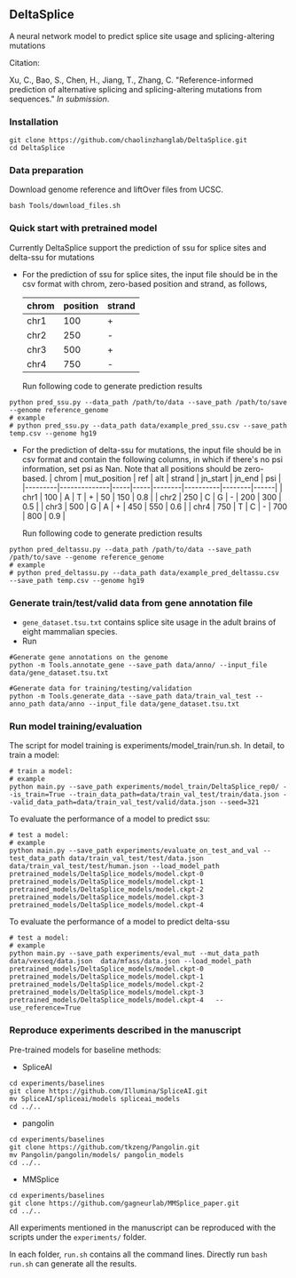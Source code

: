 ## DeltaSplice 

A neural network model to predict splice site usage and splicing-altering mutations

Citation:

Xu, C., Bao, S., Chen, H., Jiang, T., Zhang, C. "Reference-informed prediction of alternative splicing and splicing-altering mutations from sequences." *In submission*.

### Installation

>>>
    git clone https://github.com/chaolinzhanglab/DeltaSplice.git
    cd DeltaSplice
>>>


### Data preparation

Download genome reference and liftOver files from UCSC.
>>>
    bash Tools/download_files.sh
>>>

### Quick start with pretrained model
Currently DeltaSplice support the prediction of ssu for splice sites and delta-ssu for mutations
- For the prediction of ssu for splice sites, the input file should be in the csv format with chrom, zero-based position and strand, as follows,

    | chrom   | position | strand |
    |---------|----------|--------|
    | chr1    | 100      | +      |
    | chr2    | 250      | -      |
    | chr3    | 500      | +      |
    | chr4    | 750      | -      |


  Run following code to generate prediction results
>>>
    python pred_ssu.py --data_path /path/to/data --save_path /path/to/save --genome reference_genome
    # example
    # python pred_ssu.py --data_path data/example_pred_ssu.csv --save_path temp.csv --genome hg19 
>>>

- For the prediction of delta-ssu for mutations, the input file should be in csv format and contain the following columns, in which if there's no psi information, set psi as Nan. Note that all positions should be zero-based.
    | chrom   | mut_position | ref | alt | strand | jn_start | jn_end | psi  |
    |---------|--------------|-----|-----|--------|----------|--------|------|
    | chr1    | 100          | A   | T   | +      | 50       | 150    | 0.8  |
    | chr2    | 250          | C   | G   | -      | 200      | 300    | 0.5  |
    | chr3    | 500          | G   | A   | +      | 450      | 550    | 0.6  |
    | chr4    | 750          | T   | C   | -      | 700      | 800    | 0.9  |


  Run following code to generate prediction results
>>>
    python pred_deltassu.py --data_path /path/to/data --save_path /path/to/save --genome reference_genome
    # example
    # python pred_deltassu.py --data_path data/example_pred_deltassu.csv  --save_path temp.csv --genome hg19 
>>>

### Generate train/test/valid data from gene annotation file

- `gene_dataset.tsu.txt` contains splice site usage in the adult brains of eight mammalian species.
- Run
>>>
    #Generate gene annotations on the genome
    python -m Tools.annotate_gene --save_path data/anno/ --input_file data/gene_dataset.tsu.txt

    #Generate data for training/testing/validation
    python -m Tools.generate_data --save_path data/train_val_test --anno_path data/anno --input_file data/gene_dataset.tsu.txt
>>>

### Run model training/evaluation
The script for model training is experiments/model_train/run.sh. In detail, to train a model:
>>>
    # train a model: 
    # example
    python main.py --save_path experiments/model_train/DeltaSplice_rep0/ --is_train=True --train_data_path=data/train_val_test/train/data.json --valid_data_path=data/train_val_test/valid/data.json --seed=321
>>>

To evaluate the performance of a model to predict ssu:
>>>
    # test a model: 
    # example
    python main.py --save_path experiments/evaluate_on_test_and_val --test_data_path data/train_val_test/test/data.json  data/train_val_test/test/human.json --load_model_path pretrained_models/DeltaSplice_models/model.ckpt-0 pretrained_models/DeltaSplice_models/model.ckpt-1 pretrained_models/DeltaSplice_models/model.ckpt-2 pretrained_models/DeltaSplice_models/model.ckpt-3 pretrained_models/DeltaSplice_models/model.ckpt-4    
>>>

To evaluate the performance of a model to predict delta-ssu

>>>
    # test a model: 
    # example
    python main.py --save_path experiments/eval_mut --mut_data_path data/vexseq/data.json  data/mfass/data.json --load_model_path pretrained_models/DeltaSplice_models/model.ckpt-0 pretrained_models/DeltaSplice_models/model.ckpt-1 pretrained_models/DeltaSplice_models/model.ckpt-2 pretrained_models/DeltaSplice_models/model.ckpt-3 pretrained_models/DeltaSplice_models/model.ckpt-4   --use_reference=True
>>>

### Reproduce experiments described in the manuscript

Pre-trained models for baseline methods:

- SpliceAI
>>>
    cd experiments/baselines
    git clone https://github.com/Illumina/SpliceAI.git
    mv SpliceAI/spliceai/models spliceai_models
    cd ../..
>>>

- pangolin
>>>
    cd experiments/baselines
    git clone https://github.com/tkzeng/Pangolin.git
    mv Pangolin/pangolin/models/ pangolin_models
    cd ../..
>>>

- MMSplice 
>>>
    cd experiments/baselines
    git clone https://github.com/gagneurlab/MMSplice_paper.git
    cd ../..
>>>


All experiments mentioned in the manuscript can be reproduced with the scripts under the `experiments/` folder.

In each folder, `run.sh` contains all the command lines. Directly run `bash run.sh` can generate all the results.




